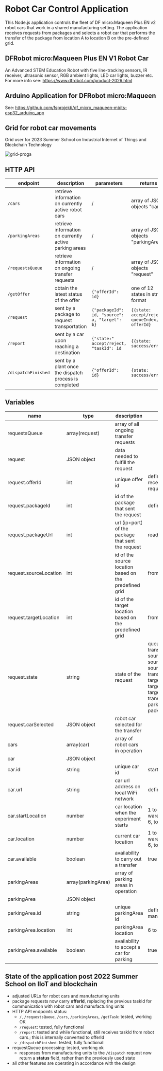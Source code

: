 # Robot Car Control Application

This Node.js application controls the fleet of DF micro:Maqueen Plus EN v2 robot cars that work in a shared
manufacturing setting. The application receives requests from packages and selects a robot car that performs the
transfer of the package from location A to location B on the pre-defined grid.

## DFRobot micro:Maqueen Plus EN V1 Robot Car

An Advanced STEM Education Robot with five line-tracking sensors, IR receiver, ultrasonic sensor, RGB ambient lights, LED
car lights, buzzer etc.
For more info see: https://www.dfrobot.com/product-2026.html

## Arduino Application for DFRobot micro:Maqueen

See: https://github.com/fsprojekti/df_micro_maqueen-mbits-esp32_arduino_app

## Grid for robot car movements

Grid user for 2023 Summer School on Industrial Internet of Things and Blockchain Technology

![grid-proga](https://user-images.githubusercontent.com/87708323/180164381-9a6275c4-19dd-467b-b9e0-7b063ee7a87f.png)

## HTTP API

| endpoint                       | description                                            | parameters                                               | returns                                      |
|--------------------------------|--------------------------------------------------------|----------------------------------------------------------|----------------------------------------------|
| <code>/cars</code>             | retrieve information on currently active robot cars    | /                                                        | array of JSON objects "car"                  |
| <code>/parkingAreas</code>     | retrieve information on currently active parking areas | /                                                        | array of JSON objects "parkingArea"          |
| <code>/requestsQueue</code>    | retrieve information on ongoing transfer requests      | /                                                        | array of JSON objects "request"              |
| <code>/getOffer</code>         | obtain the latest status of the offer                  | <code>{"offerId": id}</code>                             | one of 12 states in string format            |
| <code>/request</code>          | sent by a package to request transportation            | <code>{"packageId": id, "source": a, "target": b}</code> | <code>{{state: accept/reject, queueIndex, offerId}</code>|
| <code>/report</code>           | sent by a car upon reaching a destination              | <code>{"state:" accept/reject, "taskId": id </code>      | <code>{{state: success/error}</code>                       |
| <code>/dispatchFinished</code> | sent by a plant once the dispatch process is completed | <code>{"offerId": id}</code>                             | <code>{state: success/error}</code>          |

## Variables

| name                   | type               | description                                            | value                                                                                                                                                                                                                                                               |
|------------------------|--------------------|--------------------------------------------------------|---------------------------------------------------------------------------------------------------------------------------------------------------------------------------------------------------------------------------------------------------------------------|
| requestsQueue          | array(request)     | array of all ongoing transfer requests                 |                                                                                                                                                                                                                                                                     |
| request                | JSON object        | data needed to fulfill the request                     |                                                                                                                                                                                                                                                                     |
| request.offerId        | int                | unique offer id                                        | defined by the package, received in /request request                                                                                                                                                                                                                |
| request.packageId      | int                | id of the package that sent the request                | defined by the package                                                                                                                                                                                                                                              |
| request.packageUrl     | int                | url (ip+port) of the package that sent the request     | read from the request                                                                                                                                                                                                                                               |
| request.sourceLocation | int                | id of the source location based on the predefined grid | from 1 to 9                                                                                                                                                                                                                                                         |
| request.targetLocation | int                | id of the target location based on the predefined grid | from 1 to 9                                                                                                                                                                                                                                                         |
| request.state          | string             | state of the request                                   | queue<br>transportToSourceLocation<br>sourceLocation<br>sourceDispatchPending<br>sourceDispatchFinished<br>transportToTargetLocation<br>targetLocation<br>targetDispatchPending<br>targetDispatchFinished<br>transferToParking<br>parking<br>packageResponsePending |
| request.carSelected    | JSON object        | robot car selected for the transfer                    |                                                                                                                                                                                                                                                                     |
| cars                   | array(car)         | array of robot cars in operation                       |                                                                                                                                                                                                                                                                     |
| car                    | JSON object        |                                                        |
| car.id                 | string             | unique car id                                          | starts from 0                                                                                                                                                                                                                                                       |
| car.url                | string             | car url address on local WiFi network                  | defined in config.json file                                                                                                                                                                                                                                         |
| car.startLocation      | number             | car location when the experiment starts                | 1 to 4: production areas, 5: warehouse (master plant), 6, to 9: parking areas                                                                                                                                                                                       |
| car.location           | number             | current car location                                   | 1 to 4: production areas, 5: warehouse (master plant), 6, to 9: parking areas                                                                                                                                                                                       |
| car.available          | boolean            | availability to carry out a transfer                   | true / false                                                                                                                                                                                                                                                        |
| parkingAreas           | array(parkingArea) | array of parking areas in operation                    |                                                                                                                                                                                                                                                                     |
| parkingArea            | JSON object        |                                                        |
| parkingArea.id         | string             | unique parkingArea id                                  | defined by carriers management, starts from 0                                                                                                                                                                                                                       |
| parkingArea.location   | int                | parkingArea location                                   | 6 to 9                                                                                                                                                                                                                                                              |
| parkingArea.available  | boolean            | availability to accept a car for parking               | true / false                                                                                                                                                                                                                                                        |

## State of the application post 2022 Summer School on IIoT and blockchain
* adjusted URLs for robot cars and manufacturing units 
* package requests now carry **offerId**, replacing the previous taskId for communication with robot cars and manufacturing units
* HTTP API endpoints status:
  * <code>/</code>, <code>/requestsQueue</code>, <code>/cars</code>, <code>/parkingAreas</code>, <code>/getTask</code>: tested, working OK
  * <code>/request</code>: tested, fully functional  
  * <code>/report</code>: tested and while functional, still receives taskId from robot cars.; this is internally converted to offerId
  * <code>/dispatchFinished</code>: tested, fully functional
* requestQueue processing: tested, working ok
  * responses from manufacturing units to the <code>/dispatch</code> request now return a **status** field, rather than the previously used state
* all other features are operating in accordance with the design 